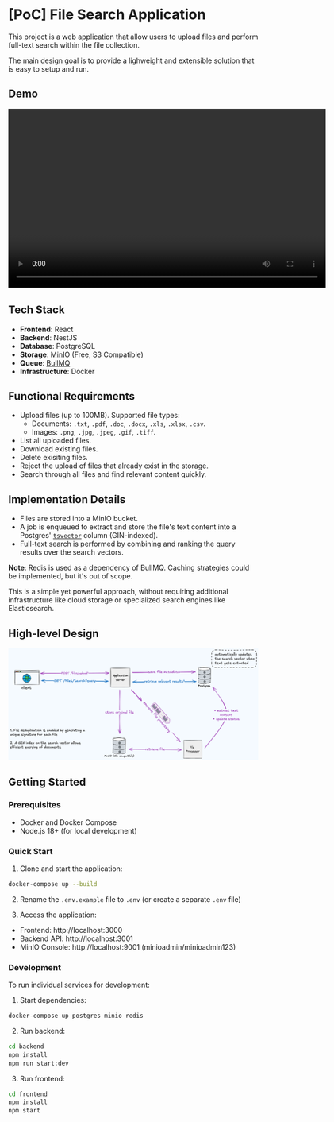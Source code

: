 # [PoC] File Search Application

This project is a web application that allow users to upload files and perform full-text search within the file collection.

The main design goal is to provide a lighweight and extensible solution that is easy to setup and run.

## Demo

<video width="640" height="360" controls>
  <source src="./assets/demo.mov" type="video/quicktime">
  Your browser does not support the video tag.
</video>

## Tech Stack

- **Frontend**: React
- **Backend**: NestJS
- **Database**: PostgreSQL
- **Storage**: [MinIO](https://www.min.io/) (Free, S3 Compatible)
- **Queue**: [BullMQ](https://docs.bullmq.io/)
- **Infrastructure**: Docker

## Functional Requirements

- Upload files (up to 100MB). Supported file types:
  - Documents: `.txt`, `.pdf`, `.doc`, `.docx`, `.xls`, `.xlsx`, `.csv`.
  - Images: `.png`, `.jpg`, `.jpeg`, `.gif`, `.tiff`.
- List all uploaded files.
- Download existing files.
- Delete exisiting files.
- Reject the upload of files that already exist in the storage.
- Search through all files and find relevant content quickly.

## Implementation Details

- Files are stored into a MinIO bucket.
- A job is enqueued to extract and store the file's text content into a Postgres' [`tsvector`](https://www.postgresql.org/docs/current/datatype-textsearch.html#DATATYPE-TSVECTOR) column (GIN-indexed).
- Full-text search is performed by combining and ranking the query results over the search vectors.

**Note**: Redis is used as a dependency of BullMQ. Caching strategies could be implemented, but it's out of scope.

This is a simple yet powerful approach, without requiring additional infrastructure like cloud storage or specialized search engines like Elasticsearch.

## High-level Design

![High-level design](./assets/high-level-design.png)

## Getting Started

### Prerequisites

- Docker and Docker Compose
- Node.js 18+ (for local development)

### Quick Start

1. Clone and start the application:

```bash
docker-compose up --build
```

2. Rename the `.env.example` file to `.env` (or create a separate `.env` file)

3. Access the application:

- Frontend: http://localhost:3000
- Backend API: http://localhost:3001
- MinIO Console: http://localhost:9001 (minioadmin/minioadmin123)

### Development

To run individual services for development:

1. Start dependencies:

```bash
docker-compose up postgres minio redis
```

2. Run backend:

```bash
cd backend
npm install
npm run start:dev
```

3. Run frontend:

```bash
cd frontend
npm install
npm start
```
